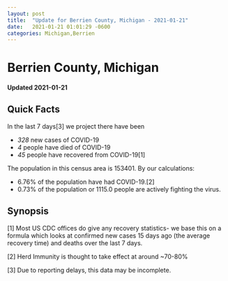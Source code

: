 ```yaml
---
layout: post
title:  "Update for Berrien County, Michigan - 2021-01-21"
date:   2021-01-21 01:01:29 -0600
categories: Michigan,Berrien
---
```


# Berrien County, Michigan
#### Updated 2021-01-21

## Quick Facts

In the last 7 days[3] we project there have been
- *328* new cases of COVID-19
- *4* people have died of COVID-19
- *45* people have recovered from COVID-19[1]

The population in this census area is 153401. By our calculations:
- 6.76% of the population have had COVID-19.[2]
- 0.73% of the population or 1115.0 people are actively fighting the virus.

## Synopsis




[1] Most US CDC offices do give any recovery statistics- we base this on a formula which looks at confirmed new cases
15 days ago (the average recovery time) and deaths over the last 7 days.

[2] Herd Immunity is thought to take effect at around ~70-80%

[3] Due to reporting delays, this data may be incomplete.
 
    